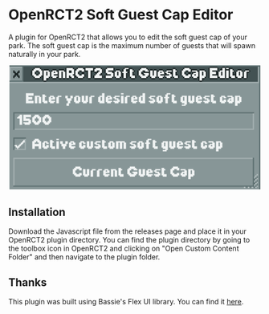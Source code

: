 # OpenRCT2 Soft Guest Cap Editor

A plugin for OpenRCT2 that allows you to edit the soft guest cap of your park. The soft guest cap is the maximum number of guests that will spawn naturally in your park.

<div align="center">
    <img src="image.png" alt="Screenshot" width="500"/>
</div>

## Installation

Download the Javascript file from the releases page and place it in your OpenRCT2 plugin directory. You can find the plugin directory by going to the toolbox icon in OpenRCT2 and clicking on "Open Custom Content Folder" and then navigate to the plugin folder.

## Thanks

This plugin was built using Bassie's Flex UI library. You can find it [here](https://github.com/Basssiiie/OpenRCT2-FlexUI).
